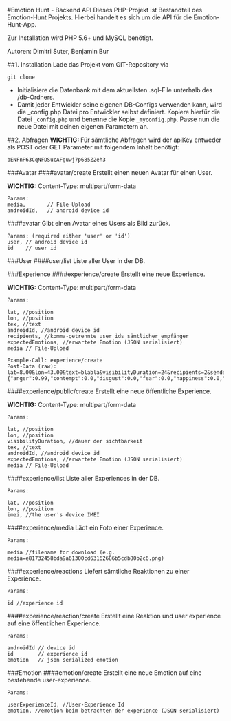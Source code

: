 #Emotion Hunt - Backend API
Dieses PHP-Projekt ist Bestandteil des Emotion-Hunt Projekts.
Hierbei handelt es sich um die API für die Emotion-Hunt-App. 

Zur Installation wird PHP 5.6+ und MySQL benötigt.

Autoren: Dimitri Suter, Benjamin Bur


##1. Installation
Lade das Projekt vom GIT-Repository via

```
git clone
```

* Initialisiere die Datenbank mit dem aktuellsten .sql-File unterhalb des /db-Ordners.
* Damit jeder Entwickler seine eigenen DB-Configs verwenden kann, wird die _config.php Datei pro Entwickler
selbst definiert. Kopiere hierfür die Datei `_config.php` und benenne die Kopie `_myconfig.php`.
Passe nun die neue Datei mit deinen eigenen Parametern an.

##2. Abfragen
<b>WICHTIG: </b> Für sämtliche Abfragen wird der <u>apiKey</u> entweder als POST oder GET Parameter mit folgendem Inhalt benötigt:
```
bENFnP63CqNFDSucAFguwj7p685Z2eh3
```

###Avatar
####avatar/create
Erstellt einen neuen Avatar für einen User.

__WICHTIG:__ Content-Type: multipart/form-data
```
Params: 
media,       // File-Upload
androidId,   // android device id
```
####avatar
Gibt einen Avatar eines Users als Bild zurück.
```
Params: (required either 'user' or 'id')
user, // android device id
id    // user id
```

###User
####user/list
Liste aller User in der DB.

###Experience
####experience/create
Erstellt eine neue Experience.

__WICHTIG:__ Content-Type: multipart/form-data
```
Params: 

lat, //position
lon, //position
tex, //text
androidId, //android device id
recipients, //komma-getrennte user ids sämtlicher empfänger
expectedEmotions, //erwartete Emotion (JSON serialisiert)
media // File-Upload

Example-Call: experience/create
Post-Data (raw): lat=8.00&lon=43.00&text=blabla&visibilityDuration=24&recipients=2&sender=1&expectedEmotion={"anger":0.99,"contempt":0.0,"disgust":0.0,"fear":0.0,"happiness":0.0,"neutral":0.0,"sadness":0.0,"surprise":0.0}
```
####experience/public/create
Erstellt eine neue öffentliche Experience.

__WICHTIG:__ Content-Type: multipart/form-data
```
Params: 

lat, //position
lon, //position
visibilityDuration, //dauer der sichtbarkeit
tex, //text
androidId, //android device id
expectedEmotions, //erwartete Emotion (JSON serialisiert)
media // File-Upload
```
####experience/list
Liste aller Experiences in der DB.
```
Params: 

lat, //position
lon, //position
imei, //the user's device IMEI
```
####experience/media
Lädt ein Foto einer Experience.
```
Params: 

media //filename for download (e.g. media=e81732458bda9a61300cd63162686b5cdb80b2c6.png)
```
####experience/reactions
Liefert sämtliche Reaktionen zu einer Experience.
```
Params: 

id //experience id
```
####experience/reaction/create
Erstellt eine Reaktion und user experience auf eine öffentlichen Experience.
```
Params: 

androidId // device id
id        // experience id
emotion   // json serialized emotion
```
###Emotion
####emotion/create
Erstellt eine neue Emotion auf eine bestehende user-experience.
```
Params: 

userExperienceId, //User-Experience Id
emotion, //emotion beim betrachten der experience (JSON serialisiert)
```
